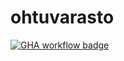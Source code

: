 # ohtuvarasto

[![GHA workflow badge](https://github.com/Uxusino/ohtuvarasto/workflows/CI/badge.svg)](https://github.com/Uxusino/ohtuvarasto/actions)